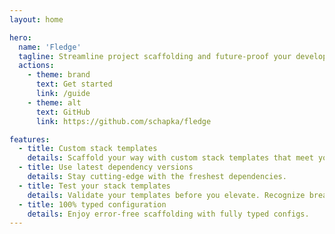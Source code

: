 ```yaml
---
layout: home

hero:
  name: 'Fledge'
  tagline: Streamline project scaffolding and future-proof your development with flexible, scalable templates.
  actions:
    - theme: brand
      text: Get started
      link: /guide
    - theme: alt
      text: GitHub
      link: https://github.com/schapka/fledge

features:
  - title: Custom stack templates
    details: Scaffold your way with custom stack templates that meet your requirements.
  - title: Use latest dependency versions
    details: Stay cutting-edge with the freshest dependencies.
  - title: Test your stack templates
    details: Validate your templates before you elevate. Recognize breaking changes early so that you can start new projects at full speed.
  - title: 100% typed configuration
    details: Enjoy error-free scaffolding with fully typed configs.
---
```

